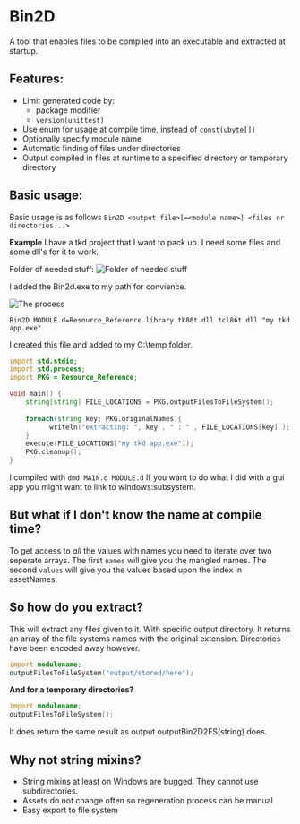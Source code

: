 Bin2D
=====

A tool that enables files to be compiled into an executable and extracted at startup.

## Features:

- Limit generated code by:
	- package modifier
	- ``version(unittest)``
- Use enum for usage at compile time, instead of ``const(ubyte[])``
- Optionally specify module name
- Automatic finding of files under directories
- Output compiled in files at runtime to a specified directory or temporary directory

## Basic usage:
Basic usage is as follows
```Bin2D <output file>[=<module name>] <files or directories...>```

**Example**
I have a tkd project that I want to pack up.
I need some files and some dll's for it to work.

Folder of needed stuff:
![Folder of needed stuff](images/ProjectFolder1.PNG)

I added the Bin2d.exe to my path for convience.

![The process](images/Bin2D_example.gif)

```Bin2D MODULE.d=Resource_Reference library tk86t.dll tcl86t.dll "my tkd app.exe" ```

I created this file and added to my C:\temp folder.
```D
import std.stdio;
import std.process;
import PKG = Resource_Reference;

void main() {
    string[string] FILE_LOCATIONS = PKG.outputFilesToFileSystem();
    
    foreach(string key; PKG.originalNames){
          writeln("extracting: ", key , " : " , FILE_LOCATIONS[key] );
    }
    execute(FILE_LOCATIONS["my tkd app.exe"]);
    PKG.cleanup();
}
```

I compiled with
```dmd MAIN.d MODULE.d```
If you want to do what I did with a gui app you might want to link to windows:subsystem.
## But what if I don't know the name at compile time?
To get access to *all* the values with names you need to iterate over two seperate arrays.
The first ``names`` will give you the mangled names. The second ``values`` will give you the values based upon the index in assetNames.

## So how do you extract?

This will extract any files given to it. With specific output directory.
It returns an array of the file systems names with the original extension. Directories have been encoded away however.
```D
import modulename;
outputFilesToFileSystem("output/stored/here");
```

**And for a temporary directories?**
```D
import modulename;
outputFilesToFileSystem();
```
It does return the same result as output outputBin2D2FS(string) does.

## Why not string mixins?
- String mixins at least on Windows are bugged. They cannot use subdirectories.
- Assets do not change often so regeneration process can be manual
- Easy export to file system
